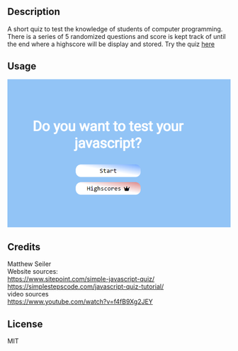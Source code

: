 # <Javascript-Fundamentals-Quiz>

## Description

A short quiz to test the knowledge of students of computer programming. There is a series of 5 randomized questions and score is kept track of until the end where a highscore will be display and stored.
Try the quiz <a href="https://caltran117.github.io/Javascript-Fundamentals-Quiz//">here</a> 


## Usage

![do you want to test your javascript, buttons to start, high score](https://github.com/caltran117/Javascript-Fundamentals-Quiz/blob/main/img/Screenshot%202022-10-05%20004524.png)

## Credits
Matthew Seiler
<br>
Website sources:<br>
https://www.sitepoint.com/simple-javascript-quiz/<br>
https://simplestepscode.com/javascript-quiz-tutorial/<br>
video sources<br>
https://www.youtube.com/watch?v=f4fB9Xg2JEY

## License

MIT